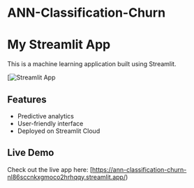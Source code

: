 # ANN-Classification-Churn
# My Streamlit App

This is a machine learning application built using Streamlit.

[![Streamlit App](https://ann-classification-churn-nl86sccnkxgmoco2hrhqqy.streamlit.app/)

## Features
- Predictive analytics
- User-friendly interface
- Deployed on Streamlit Cloud

## Live Demo
Check out the live app here: [https://ann-classification-churn-nl86sccnkxgmoco2hrhqqy.streamlit.app/)
